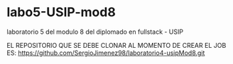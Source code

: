 # labo5-USIP-mod8
laboratorio 5 del modulo 8 del diplomado en fullstack - USIP

EL REPOSITORIO QUE SE DEBE CLONAR AL MOMENTO DE CREAR EL JOB ES: https://github.com/SergioJimenez98/laboratorio4-usipMod8.git
